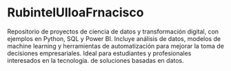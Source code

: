 # RubintelUlloaFrnacisco
Repositorio de proyectos de ciencia de datos y transformación digital, con ejemplos en Python, SQL y Power BI. Incluye análisis de datos, modelos de machine learning y herramientas de automatización para mejorar la toma de decisiones empresariales. Ideal para estudiantes y profesionales interesados en la tecnología. de soluciones basadas en datos.

